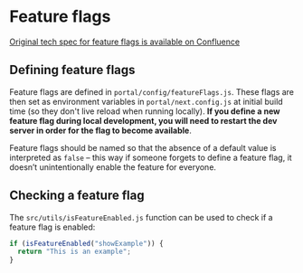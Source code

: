 # Feature flags

[Original tech spec for feature flags is available on Confluence](https://lwd.atlassian.net/wiki/x/4oAPD)

## Defining feature flags

Feature flags are defined in `portal/config/featureFlags.js`. These flags are then set as environment variables in `portal/next.config.js` at initial build time (so they don't live reload when running locally). **If you define a new feature flag during local development, you will need to restart the dev server in order for the flag to become available**.

Feature flags should be named so that the absence of a default value is interpreted as `false` – this way if someone forgets to define a feature flag, it doesn’t unintentionally enable the feature for everyone.

## Checking a feature flag

The `src/utils/isFeatureEnabled.js` function can be used to check if a feature flag is enabled:

```js
if (isFeatureEnabled("showExample")) {
  return "This is an example";
}
```
